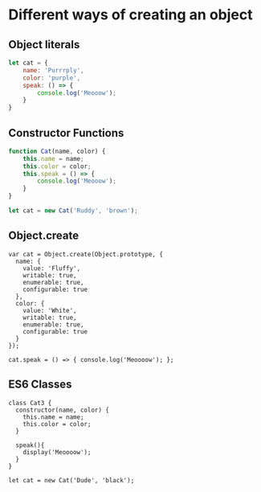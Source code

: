 # Different ways of creating an object

## Object literals

```javascript
let cat = {
	name: 'Purrrply',
	color: 'purple',
	speak: () => {
		console.log('Meooow');
	}
}
```

## Constructor Functions

```javascript
function Cat(name, color) {
	this.name = name;
	this.color = color;
	this.speak = () => {
		console.log('Meooow');
	}
} 

let cat = new Cat('Ruddy', 'brown');
```

## Object.create

```
var cat = Object.create(Object.prototype, {
  name: {
    value: 'Fluffy',
    writable: true,
    enumerable: true,
    configurable: true
  },
  color: {
    value: 'White',
    writable: true,
    enumerable: true,
    configurable: true
  }
});

cat.speak = () => { console.log('Meoooow'); };
```

## ES6 Classes

```
class Cat3 {
  constructor(name, color) {
    this.name = name;
    this.color = color;
  }
  
  speak(){
    display('Meoooow');
  }
} 

let cat = new Cat('Dude', 'black');
```
